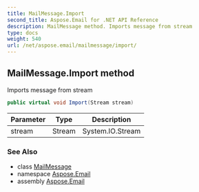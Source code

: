 ```yaml
---
title: MailMessage.Import
second_title: Aspose.Email for .NET API Reference
description: MailMessage method. Imports message from stream
type: docs
weight: 540
url: /net/aspose.email/mailmessage/import/
---
```

## MailMessage.Import method

Imports message from stream

```csharp
public virtual void Import(Stream stream)
```

| Parameter | Type | Description |
| --- | --- | --- |
| stream | Stream | System.IO.Stream |

### See Also

* class [MailMessage](../)
* namespace [Aspose.Email](../../mailmessage/)
* assembly [Aspose.Email](../../../)


